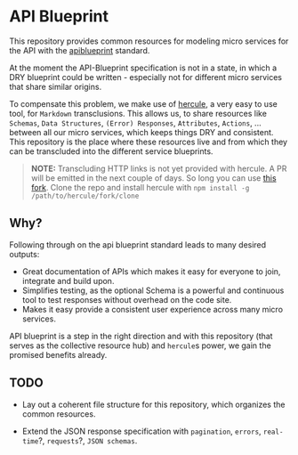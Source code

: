 # API Blueprint

This repository provides common resources for modeling micro services for the
API with the [apiblueprint](https://github.com/apiaryio/api-blueprint) standard.

At the moment the API-Blueprint specification is not in a state, in which a DRY
blueprint could be written - especially not for different micro services that
share similar origins.

To compensate this problem, we make use of
[hercule](https://github.com/jamesramsay/hercule), a very easy to use tool, for 
`Markdown` transclusions. This allows us, to share resources like 
`Schemas`, `Data Structures`, `(Error) Responses`, `Attributes`, `Actions`, ...
between all our micro services, which keeps things DRY and consistent.
This repository is the place where these resources live and from which they can
be transcluded into the different service blueprints.

> **NOTE:** Transcluding HTTP links is not yet provided with hercule. A PR will
> be emitted in the next couple of days. So long you can use [this
> fork](https://github.com/MichaelHirn/hercule). Clone the repo and install
> hercule with `npm install -g /path/to/hercule/fork/clone`

## Why?

Following through on the api blueprint standard leads to many desired outputs:

- Great documentation of APIs which makes it easy for everyone to join,
  integrate and build upon.
- Simplifies testing, as the optional Schema is a powerful and continuous tool
  to test responses without overhead on the code site.
- Makes it easy provide a consistent user experience across many micro services.

API blueprint is a step in the right direction and with this repository (that
serves as the collective resource hub) and `hercule`s power, we gain the
promised benefits already.

## TODO

- Lay out a coherent file structure for this repository, which organizes the common
resources.

- Extend the JSON response specification with `pagination`, `errors`, `real-time`?,
  `requests`?, `JSON schemas`.

